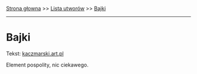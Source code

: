 [Strona głowna](../index.md) >> [Lista utworów](../list.md) >> [Bajki](28.md)

---

# Bajki

Tekst: [kaczmarski.art.pl](https://www.kaczmarski.art.pl/tworczosc/wiersze/bajki/)

Element pospolity, nic ciekawego.